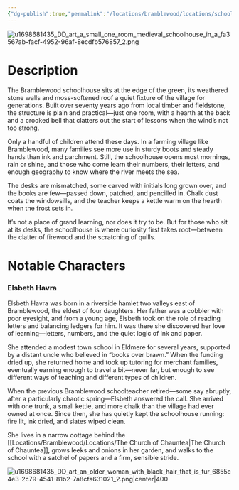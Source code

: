 ```yaml
---
{"dg-publish":true,"permalink":"/locations/bramblewood/locations/schoolhouse/"}
---
```


![u1698681435_DD_art_a_small_one_room_medieval_schoolhouse_in_a_fa3567ab-facf-4952-96af-8ecdfb576857_2.png](/img/user/Images/u1698681435_DD_art_a_small_one_room_medieval_schoolhouse_in_a_fa3567ab-facf-4952-96af-8ecdfb576857_2.png)

# Description

The Bramblewood schoolhouse sits at the edge of the green, its weathered stone walls and moss-softened roof a quiet fixture of the village for generations. Built over seventy years ago from local timber and fieldstone, the structure is plain and practical—just one room, with a hearth at the back and a crooked bell that clatters out the start of lessons when the wind’s not too strong.

Only a handful of children attend these days. In a farming village like Bramblewood, many families see more use in sturdy boots and steady hands than ink and parchment. Still, the schoolhouse opens most mornings, rain or shine, and those who come learn their numbers, their letters, and enough geography to know where the river meets the sea.

The desks are mismatched, some carved with initials long grown over, and the books are few—passed down, patched, and pencilled in. Chalk dust coats the windowsills, and the teacher keeps a kettle warm on the hearth when the frost sets in.

It’s not a place of grand learning, nor does it try to be. But for those who sit at its desks, the schoolhouse is where curiosity first takes root—between the clatter of firewood and the scratching of quills.

# Notable Characters

### Elsbeth Havra

Elsbeth Havra was born in a riverside hamlet two valleys east of Bramblewood, the eldest of four daughters. Her father was a cobbler with poor eyesight, and from a young age, Elsbeth took on the role of reading letters and balancing ledgers for him. It was there she discovered her love of learning—letters, numbers, and the quiet logic of ink and paper.

She attended a modest town school in Eldmere for several years, supported by a distant uncle who believed in “books over brawn.” When the funding dried up, she returned home and took up tutoring for merchant families, eventually earning enough to travel a bit—never far, but enough to see different ways of teaching and different types of children.

When the previous Bramblewood schoolteacher retired—some say abruptly, after a particularly chaotic spring—Elsbeth answered the call. She arrived with one trunk, a small kettle, and more chalk than the village had ever owned at once. Since then, she has quietly kept the schoolhouse running: fire lit, ink dried, and slates wiped clean.

She lives in a narrow cottage behind the [[Locations/Bramblewood/Locations/The Church of Chauntea\|The Church of Chauntea]], grows leeks and onions in her garden, and walks to the school with a satchel of papers and a firm, sensible stride.

![u1698681435_DD_art_an_older_woman_with_black_hair_that_is_tur_6855c4e3-2c79-4541-81b2-7a8cfa631021_2.png|center|400](/img/user/Images/u1698681435_DD_art_an_older_woman_with_black_hair_that_is_tur_6855c4e3-2c79-4541-81b2-7a8cfa631021_2.png)
